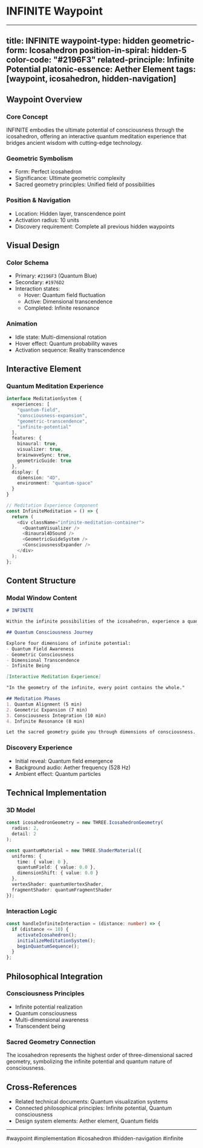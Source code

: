 # INFINITE Waypoint

---
title: INFINITE
waypoint-type: hidden
geometric-form: Icosahedron
position-in-spiral: hidden-5
color-code: "#2196F3"
related-principle: Infinite Potential
platonic-essence: Aether Element
tags: [waypoint, icosahedron, hidden-navigation]
---

## Waypoint Overview
### Core Concept
INFINITE embodies the ultimate potential of consciousness through the icosahedron, offering an interactive quantum meditation experience that bridges ancient wisdom with cutting-edge technology.

### Geometric Symbolism
- Form: Perfect icosahedron
- Significance: Ultimate geometric complexity
- Sacred geometry principles: Unified field of possibilities

### Position & Navigation
- Location: Hidden layer, transcendence point
- Activation radius: 10 units
- Discovery requirement: Complete all previous hidden waypoints

## Visual Design
### Color Schema
- Primary: `#2196F3` (Quantum Blue)
- Secondary: `#1976D2`
- Interaction states:
  - Hover: Quantum field fluctuation
  - Active: Dimensional transcendence
  - Completed: Infinite resonance

### Animation
- Idle state: Multi-dimensional rotation
- Hover effect: Quantum probability waves
- Activation sequence: Reality transcendence

## Interactive Element
### Quantum Meditation Experience
```typescript
interface MeditationSystem {
  experiences: [
    "quantum-field",
    "consciousness-expansion",
    "geometric-transcendence",
    "infinite-potential"
  ],
  features: {
    binaural: true,
    visualizer: true,
    brainwaveSync: true,
    geometricGuide: true
  },
  display: {
    dimension: "4D",
    environment: "quantum-space"
  }
}

// Meditation Experience Component
const InfiniteMeditation = () => {
  return (
    <div className="infinite-meditation-container">
      <QuantumVisualizer />
      <Binaural4DSound />
      <GeometricGuideSystem />
      <ConsciousnessExpander />
    </div>
  );
};
```

## Content Structure
### Modal Window Content
```markdown
# INFINITE

Within the infinite possibilities of the icosahedron, experience a quantum meditation journey that transcends ordinary consciousness.

## Quantum Consciousness Journey

Explore four dimensions of infinite potential:
- Quantum Field Awareness
- Geometric Consciousness
- Dimensional Transcendence
- Infinite Being

[Interactive Meditation Experience]

"In the geometry of the infinite, every point contains the whole." 

## Meditation Phases
1. Quantum Alignment (5 min)
2. Geometric Expansion (7 min)
3. Consciousness Integration (10 min)
4. Infinite Resonance (8 min)

Let the sacred geometry guide you through dimensions of consciousness.
```

### Discovery Experience
- Initial reveal: Quantum field emergence
- Background audio: Aether frequency (528 Hz)
- Ambient effect: Quantum particles

## Technical Implementation
### 3D Model
```typescript
const icosahedronGeometry = new THREE.IcosahedronGeometry(
  radius: 2,
  detail: 2
);

const quantumMaterial = new THREE.ShaderMaterial({
  uniforms: {
    time: { value: 0 },
    quantumField: { value: 0.0 },
    dimensionShift: { value: 0.0 }
  },
  vertexShader: quantumVertexShader,
  fragmentShader: quantumFragmentShader
});
```

### Interaction Logic
```typescript
const handleInfiniteInteraction = (distance: number) => {
  if (distance <= 10) {
    activateIcosahedron();
    initializeMeditationSystem();
    beginQuantumSequence();
  }
};
```

## Philosophical Integration
### Consciousness Principles
- Infinite potential realization
- Quantum consciousness
- Multi-dimensional awareness
- Transcendent being

### Sacred Geometry Connection
The icosahedron represents the highest order of three-dimensional sacred geometry, symbolizing the infinite potential and quantum nature of consciousness.

## Cross-References
- Related technical documents: Quantum visualization systems
- Connected philosophical principles: Infinite potential, Quantum consciousness
- Design system elements: Aether element, Quantum fields

---

#waypoint #implementation #icosahedron #hidden-navigation #infinite